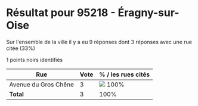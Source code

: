 # Résultat pour 95218 - Éragny-sur-Oise

Sur l'ensemble de la ville il y a eu 9 réponses dont 3 réponses avec une rue citée (33%)

1 points noirs identifiés

| Rue | Vote | % / les rues cités|
|-----|------|-------------------|
| Avenue du Gros Chêne | 3 | <img src="../../img/bar_100.gif" />&nbsp;100%|
| **Total** | 3 | 100%|

